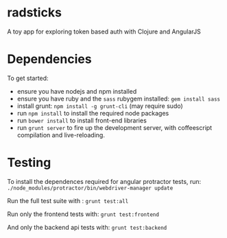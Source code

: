 # radsticks

A toy app for exploring token based auth with Clojure and AngularJS


# Dependencies

To get started:

- ensure you have nodejs and npm installed
- ensure you have ruby and the ```sass``` rubygem installed: ```gem install sass```
- install grunt: ```npm install -g grunt-cli``` (may require sudo)
- run ```npm install``` to install the required node packages
- run ```bower install``` to install front-end libraries
- run ```grunt server``` to fire up the development server, with coffeescript compilation and live-reloading.


# Testing

To install the dependences required for angular protractor tests, run: ```./node_modules/protractor/bin/webdriver-manager update```

Run the full test suite with : ```grunt test:all```

Run only the frontend tests with: ```grunt test:frontend```

And only the backend api tests with: ```grunt test:backend```
